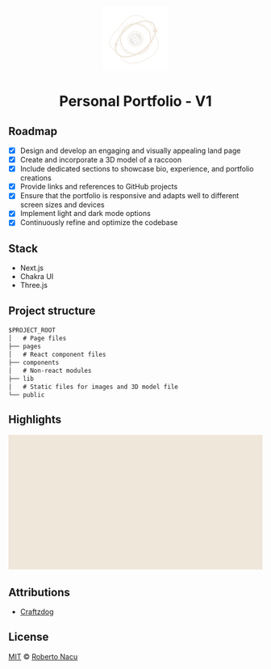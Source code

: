 <div align="center">
  <img src="public/logo-light-nobg.png" alt="logo" width="128"/>
  <h1>Personal Portfolio - V1</h1>

</div>

## Roadmap

- [x] Design and develop an engaging and visually appealing land page
- [x] Create and incorporate a 3D model of a raccoon 
- [x] Include dedicated sections to showcase bio, experience, and portfolio creations
- [x] Provide links and references to GitHub projects
- [x] Ensure that the portfolio is responsive and adapts well to different screen sizes and devices
- [x] Implement light and dark mode options
- [x] Continuously refine and optimize the codebase

## Stack

- Next.js
- Chakra UI
- Three.js

## Project structure

```
$PROJECT_ROOT
│   # Page files
├── pages
│   # React component files
├── components
│   # Non-react modules
├── lib
│   # Static files for images and 3D model file
└── public
```

## Highlights

  <div align="center">
    <img src="public/screenshots/landpage.gif" alt="landpage gif"/>
  </div>
<div align="justify">

## Attributions

- [Craftzdog](https://github.com/craftzdog/craftzdog-homepage)

## License

[MIT](https://github.com/1391819/personal-portfolio/blob/main/License.txt) © [Roberto Nacu](https://github.com/1391819)

</div>
